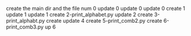 create the main dir and the file num 0
update 0
update 0
update 0
create 1
update 1
update 1
create 2-print_alphabet.py
update 2
create 3-print_alphabt.py
create
update 4
create 5-print_comb2.py
create 6-print_comb3.py
up 6
